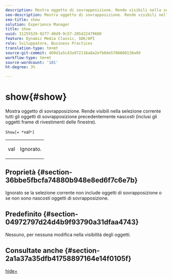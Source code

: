 ```yaml
---
description: Mostra oggetto di sovrapposizione. Rende visibili nella selezione corrente tutti gli oggetti di sovrapposizione precedentemente nascosti (inclusi gli oggetti frame di rivestimenti delle finestre).
seo-description: Mostra oggetto di sovrapposizione. Rende visibili nella selezione corrente tutti gli oggetti di sovrapposizione precedentemente nascosti (inclusi gli oggetti frame di rivestimenti delle finestre).
seo-title: show
solution: Experience Manager
title: show
uuid: 31255529-9277-40d9-9c57-205d22479600
feature: Dynamic Media Classic, SDK/API
role: Sviluppatore, Business Practices
translation-type: tm+mt
source-git-commit: 469d1a5c43a972116a8a2efb0de5708800130a99
workflow-type: tm+mt
source-wordcount: '101'
ht-degree: 3%

---
```



# show{#show}

Mostra oggetto di sovrapposizione. Rende visibili nella selezione corrente tutti gli oggetti di sovrapposizione precedentemente nascosti (inclusi gli oggetti frame di rivestimenti delle finestre).

`Show[= *`val`*]`

<table id="simpletable_88D25B9C8E0A47EF90C8ABEBDE777183"> 
 <tr class="strow"> 
  <td class="stentry"> <p><span class="varname"> val</span> </p> </td> 
  <td class="stentry"> <p>Ignorato. </p></td> 
 </tr> 
</table>

## Proprietà {#section-36bbe5fbcfa74880b948e8ed6f7c6e7b}

Ignorato se la selezione corrente non include oggetti di sovrapposizione o se non sono nascosti oggetti di sovrapposizione.

## Predefinito {#section-04972797d24d4b9f93790a31dfaa4743}

Nessuno, per nessuna modifica nella visibilità degli oggetti.

## Consultate anche {#section-2a1a37a35dfb41758897164e14f0105f}

[hide=](../../../../../ir-api/http-protocol/image-rendering-api-ref/c-ir-http-protocol-ref/c-ir-http-protocol-command-reference/r-ir-hide.md#reference-681b9782f90a45b18ed50292ab2c096c)

